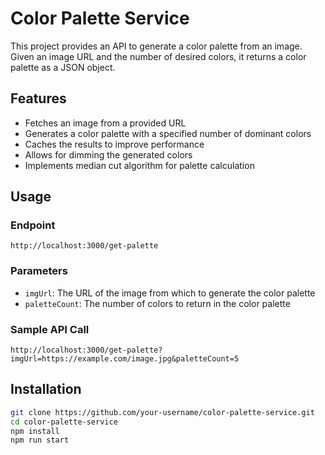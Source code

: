 # Color Palette Service

This project provides an API to generate a color palette from an image. Given an image URL and the number of desired colors, it returns a color palette as a JSON object. 

## Features

- Fetches an image from a provided URL
- Generates a color palette with a specified number of dominant colors
- Caches the results to improve performance
- Allows for dimming the generated colors
- Implements median cut algorithm for palette calculation

## Usage

### Endpoint

`http://localhost:3000/get-palette`

### Parameters

- `imgUrl`: The URL of the image from which to generate the color palette
- `paletteCount`: The number of colors to return in the color palette

### Sample API Call

`http://localhost:3000/get-palette?imgUrl=https://example.com/image.jpg&paletteCount=5`

## Installation

```bash
git clone https://github.com/your-username/color-palette-service.git
cd color-palette-service
npm install
npm run start
